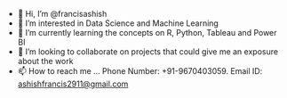 - 👋 Hi, I’m @francisashish
- 👀 I’m interested in Data Science and Machine Learning
- 🌱 I’m currently learning the concepts on R, Python, Tableau and Power BI
- 💞️ I’m looking to collaborate on projects that could give me an exposure about the work
- 📫 How to reach me ...
Phone Number: +91-9670403059.
Email ID: ashishfrancis2911@gmail.com
<!---
francisashish/francisashish is a ✨ special ✨ repository because its `README.md` (this file) appears on your GitHub profile.
You can click the Preview link to take a look at your changes.
--->

